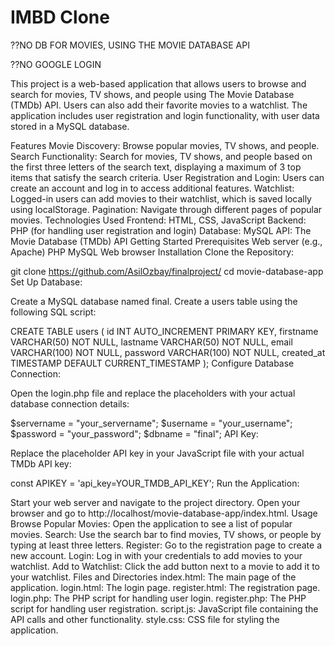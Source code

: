# IMBD Clone

??NO DB FOR MOVIES, USING THE MOVIE DATABASE API 

??NO GOOGLE LOGIN

This project is a web-based application that allows users to browse and search for movies, TV shows, and people using The Movie Database (TMDb) API. Users can also add their favorite movies to a watchlist. The application includes user registration and login functionality, with user data stored in a MySQL database.

Features
Movie Discovery: Browse popular movies, TV shows, and people.
Search Functionality: Search for movies, TV shows, and people based on the first three letters of the search text, displaying a maximum of 3 top items that satisfy the search criteria.
User Registration and Login: Users can create an account and log in to access additional features.
Watchlist: Logged-in users can add movies to their watchlist, which is saved locally using localStorage.
Pagination: Navigate through different pages of popular movies.
Technologies Used
Frontend: HTML, CSS, JavaScript
Backend: PHP (for handling user registration and login)
Database: MySQL
API: The Movie Database (TMDb) API
Getting Started
Prerequisites
Web server (e.g., Apache)
PHP
MySQL
Web browser
Installation
Clone the Repository:


git clone https://github.com/AsilOzbay/finalproject/
cd movie-database-app
Set Up Database:

Create a MySQL database named final.
Create a users table using the following SQL script:

CREATE TABLE users (
    id INT AUTO_INCREMENT PRIMARY KEY,
    firstname VARCHAR(50) NOT NULL,
    lastname VARCHAR(50) NOT NULL,
    email VARCHAR(100) NOT NULL,
    password VARCHAR(100) NOT NULL,
    created_at TIMESTAMP DEFAULT CURRENT_TIMESTAMP
);
Configure Database Connection:

Open the login.php file and replace the placeholders with your actual database connection details:

$servername = "your_servername";
$username = "your_username";
$password = "your_password";
$dbname = "final";
API Key:

Replace the placeholder API key in your JavaScript file with your actual TMDb API key:

const APIKEY = 'api_key=YOUR_TMDB_API_KEY';
Run the Application:

Start your web server and navigate to the project directory.
Open your browser and go to http://localhost/movie-database-app/index.html.
Usage
Browse Popular Movies: Open the application to see a list of popular movies.
Search: Use the search bar to find movies, TV shows, or people by typing at least three letters.
Register: Go to the registration page to create a new account.
Login: Log in with your credentials to add movies to your watchlist.
Add to Watchlist: Click the add button next to a movie to add it to your watchlist.
Files and Directories
index.html: The main page of the application.
login.html: The login page.
register.html: The registration page.
login.php: The PHP script for handling user login.
register.php: The PHP script for handling user registration.
script.js: JavaScript file containing the API calls and other functionality.
style.css: CSS file for styling the application.

